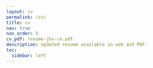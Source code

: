 ```yaml
---
layout: cv
permalink: /cv/
title: cv
nav: true
nav_order: 5
cv_pdf: resume-jhv-ce.pdf
description: Updated resume available in web and PDF.
toc:
  sidebar: left
---
```

